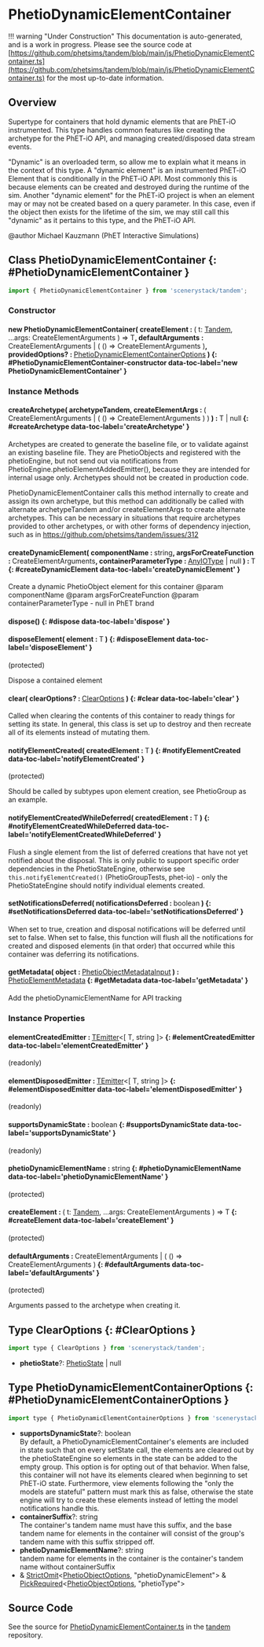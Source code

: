 # PhetioDynamicElementContainer

!!! warning "Under Construction"
    This documentation is auto-generated, and is a work in progress. Please see the source code at
    [https://github.com/phetsims/tandem/blob/main/js/PhetioDynamicElementContainer.ts](https://github.com/phetsims/tandem/blob/main/js/PhetioDynamicElementContainer.ts) for the most up-to-date information.

## Overview

Supertype for containers that hold dynamic elements that are PhET-iO instrumented. This type handles common
features like creating the archetype for the PhET-iO API, and managing created/disposed data stream events.

"Dynamic" is an overloaded term, so allow me to explain what it means in the context of this type. A "dynamic element"
is an instrumented PhET-iO Element that is conditionally in the PhET-iO API. Most commonly this is because elements
can be created and destroyed during the runtime of the sim. Another "dynamic element" for the PhET-iO project is when
an element may or may not be created based on a query parameter. In this case, even if the object then exists for the
lifetime of the sim, we may still call this "dynamic" as it pertains to this type, and the PhET-iO API.

@author Michael Kauzmann (PhET Interactive Simulations)

## Class PhetioDynamicElementContainer {: #PhetioDynamicElementContainer }


```js
import { PhetioDynamicElementContainer } from 'scenerystack/tandem';
```
### Constructor

#### new PhetioDynamicElementContainer( createElement : <span style="font-weight: 400;">( t: [Tandem](../tandem/Tandem.md), ...args: CreateElementArguments ) =&gt; T</span>, defaultArguments : <span style="font-weight: 400;">CreateElementArguments | ( () =&gt; CreateElementArguments )</span>, providedOptions? : <span style="font-weight: 400;">[PhetioDynamicElementContainerOptions](../tandem/PhetioDynamicElementContainer.md#PhetioDynamicElementContainerOptions)</span> ) {: #PhetioDynamicElementContainer-constructor data-toc-label='new PhetioDynamicElementContainer' }

### Instance Methods

#### createArchetype( archetypeTandem, createElementArgs : <span style="font-weight: 400;">( CreateElementArguments | ( () =&gt; CreateElementArguments ) )</span> ) : <span style="font-weight: 400;">T | <span style="color: hsla(calc(var(--md-hue) + 180deg),80%,40%,1);">null</span></span> {: #createArchetype data-toc-label='createArchetype' }

Archetypes are created to generate the baseline file, or to validate against an existing baseline file.  They are
PhetioObjects and registered with the phetioEngine, but not send out via notifications from PhetioEngine.phetioElementAddedEmitter(),
because they are intended for internal usage only.  Archetypes should not be created in production code.

PhetioDynamicElementContainer calls this method internally to create and assign its own archetype, but this method
can additionally be called with alternate archetypeTandem and/or createElementArgs to create alternate archetypes.
This can be necessary in situations that require archetypes provided to other archetypes, or with other forms
of dependency injection, such as in https://github.com/phetsims/tandem/issues/312

#### createDynamicElement( componentName : <span style="font-weight: 400;"><span style="color: hsla(calc(var(--md-hue) + 180deg),80%,40%,1);">string</span></span>, argsForCreateFunction : <span style="font-weight: 400;">CreateElementArguments</span>, containerParameterType : <span style="font-weight: 400;">[AnyIOType](../tandem/IOType.md#AnyIOType) | <span style="color: hsla(calc(var(--md-hue) + 180deg),80%,40%,1);">null</span></span> ) : <span style="font-weight: 400;">T</span> {: #createDynamicElement data-toc-label='createDynamicElement' }

Create a dynamic PhetioObject element for this container
@param componentName
@param argsForCreateFunction
@param containerParameterType - null in PhET brand

#### dispose() {: #dispose data-toc-label='dispose' }

#### disposeElement( element : <span style="font-weight: 400;">T</span> ) {: #disposeElement data-toc-label='disposeElement' }

(protected)

Dispose a contained element

#### clear( clearOptions? : <span style="font-weight: 400;">[ClearOptions](../tandem/PhetioDynamicElementContainer.md#ClearOptions)</span> ) {: #clear data-toc-label='clear' }

Called when clearing the contents of this container to ready things for setting its state. In general, this class
is set up to destroy and then recreate all of its elements instead of mutating them.

#### notifyElementCreated( createdElement : <span style="font-weight: 400;">T</span> ) {: #notifyElementCreated data-toc-label='notifyElementCreated' }

(protected)

Should be called by subtypes upon element creation, see PhetioGroup as an example.

#### notifyElementCreatedWhileDeferred( createdElement : <span style="font-weight: 400;">T</span> ) {: #notifyElementCreatedWhileDeferred data-toc-label='notifyElementCreatedWhileDeferred' }

Flush a single element from the list of deferred creations that have not yet notified about the disposal. This
is only public to support specific order dependencies in the PhetioStateEngine, otherwise see `this.notifyElementCreated()`
(PhetioGroupTests, phet-io) - only the PhetioStateEngine should notify individual elements created.

#### setNotificationsDeferred( notificationsDeferred : <span style="font-weight: 400;"><span style="color: hsla(calc(var(--md-hue) + 180deg),80%,40%,1);">boolean</span></span> ) {: #setNotificationsDeferred data-toc-label='setNotificationsDeferred' }

When set to true, creation and disposal notifications will be deferred until set to false. When set to false,
this function will flush all the notifications for created and disposed elements (in that order) that occurred
while this container was deferring its notifications.

#### getMetadata( object : <span style="font-weight: 400;">[PhetioObjectMetadataInput](../tandem/PhetioObject.md#PhetioObjectMetadataInput)</span> ) : <span style="font-weight: 400;">[PhetioElementMetadata](../tandem/phet-io-types.md#PhetioElementMetadata)</span> {: #getMetadata data-toc-label='getMetadata' }

Add the phetioDynamicElementName for API tracking

### Instance Properties

#### elementCreatedEmitter : <span style="font-weight: 400;">[TEmitter](../axon/TEmitter.md)&lt;[ T, <span style="color: hsla(calc(var(--md-hue) + 180deg),80%,40%,1);">string</span> ]&gt;</span> {: #elementCreatedEmitter data-toc-label='elementCreatedEmitter' }

(readonly)

#### elementDisposedEmitter : <span style="font-weight: 400;">[TEmitter](../axon/TEmitter.md)&lt;[ T, <span style="color: hsla(calc(var(--md-hue) + 180deg),80%,40%,1);">string</span> ]&gt;</span> {: #elementDisposedEmitter data-toc-label='elementDisposedEmitter' }

(readonly)

#### supportsDynamicState : <span style="font-weight: 400;"><span style="color: hsla(calc(var(--md-hue) + 180deg),80%,40%,1);">boolean</span></span> {: #supportsDynamicState data-toc-label='supportsDynamicState' }

(readonly)

#### phetioDynamicElementName : <span style="font-weight: 400;"><span style="color: hsla(calc(var(--md-hue) + 180deg),80%,40%,1);">string</span></span> {: #phetioDynamicElementName data-toc-label='phetioDynamicElementName' }

(protected)

#### createElement : <span style="font-weight: 400;">( t: [Tandem](../tandem/Tandem.md), ...args: CreateElementArguments ) =&gt; T</span> {: #createElement data-toc-label='createElement' }

(protected)

#### defaultArguments : <span style="font-weight: 400;">CreateElementArguments | ( () =&gt; CreateElementArguments )</span> {: #defaultArguments data-toc-label='defaultArguments' }

(protected)

Arguments passed to the archetype when creating it.



## Type ClearOptions {: #ClearOptions }


```js
import type { ClearOptions } from 'scenerystack/tandem';
```


- **phetioState**?: [PhetioState](../tandem/phet-io-types.md#PhetioState) | <span style="color: hsla(calc(var(--md-hue) + 180deg),80%,40%,1);">null</span>




## Type PhetioDynamicElementContainerOptions {: #PhetioDynamicElementContainerOptions }


```js
import type { PhetioDynamicElementContainerOptions } from 'scenerystack/tandem';
```


- **supportsDynamicState**?: <span style="color: hsla(calc(var(--md-hue) + 180deg),80%,40%,1);">boolean</span>
<br>  By default, a PhetioDynamicElementContainer's elements are included in state such that on every setState call,
  the elements are cleared out by the phetioStateEngine so elements in the state can be added to the empty group.
  This option is for opting out of that behavior. When false, this container will not have its elements cleared
  when beginning to set PhET-iO state. Furthermore, view elements following the "only the models are stateful"
  pattern must mark this as false, otherwise the state engine will try to create these elements instead of letting
  the model notifications handle this.
- **containerSuffix**?: <span style="color: hsla(calc(var(--md-hue) + 180deg),80%,40%,1);">string</span>
<br>  The container's tandem name must have this suffix, and the base tandem name for elements in
  the container will consist of the group's tandem name with this suffix stripped off.
- **phetioDynamicElementName**?: <span style="color: hsla(calc(var(--md-hue) + 180deg),80%,40%,1);">string</span>
<br>  tandem name for elements in the container is the container's tandem name without containerSuffix
- &amp; [StrictOmit](../phet-core/StrictOmit.md)&lt;[PhetioObjectOptions](../tandem/PhetioObject.md#PhetioObjectOptions), "phetioDynamicElement"&gt; &amp; [PickRequired](../phet-core/PickRequired.md)&lt;[PhetioObjectOptions](../tandem/PhetioObject.md#PhetioObjectOptions), "phetioType"&gt;




## Source Code

See the source for [PhetioDynamicElementContainer.ts](https://github.com/phetsims/tandem/blob/main/js/PhetioDynamicElementContainer.ts) in the [tandem](https://github.com/phetsims/tandem) repository.
